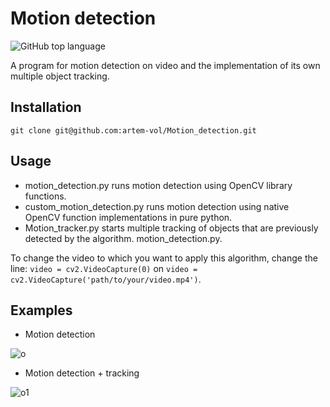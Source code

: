 # Motion detection
![GitHub top language](https://img.shields.io/github/languages/top/artem-vol/Motion_detection)

A program for motion detection on video and the implementation of its own multiple object tracking.

## Installation
```
git clone git@github.com:artem-vol/Motion_detection.git
```
## Usage
- motion_detection.py runs motion detection using OpenCV library functions.
- custom_motion_detection.py runs motion detection using native OpenCV function implementations in pure python.
- Motion_tracker.py starts multiple tracking of objects that are previously detected by the algorithm. motion_detection.py.
  
To change the video to which you want to apply this algorithm, change the line: ```video = cv2.VideoCapture(0)``` on ```video = cv2.VideoCapture('path/to/your/video.mp4')```.

## Examples
- Motion detection
  
![o](https://github.com/user-attachments/assets/c13f90f1-c52f-42bf-b084-0edc2d3d5001)
- Motion detection + tracking
  
![o1](https://github.com/user-attachments/assets/88570626-5916-47b3-86f0-8dfd09cf2f66)


